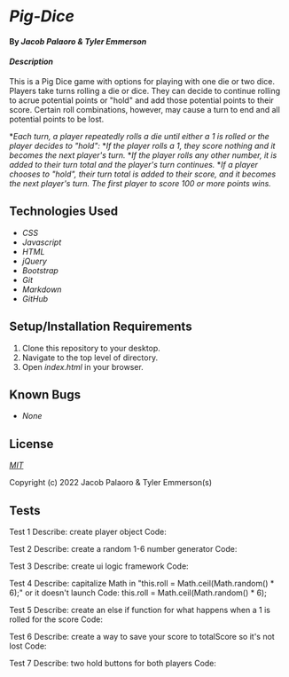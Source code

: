 
# _Pig-Dice_

#### By _**Jacob Palaoro & Tyler Emmerson**_

#### _Description_

This is a Pig Dice game with options for playing with one die or two dice. Players take turns rolling a die or dice. They can decide to continue rolling to acrue potential points or "hold" and add those potential points to their score. Certain roll combinations, however, may cause a turn to end and all potential points to be lost.

*_Each turn, a player repeatedly rolls a die until either a 1 is rolled or the player decides to "hold":_
*_If the player rolls a 1, they score nothing and it becomes the next player's turn._
*_If the player rolls any other number, it is added to their turn total and the player's turn continues._
*_If a player chooses to "hold", their turn total is added to their score, and it becomes the next player's turn. The first player to score 100 or more points wins._

## Technologies Used

* _CSS_
* _Javascript_
* _HTML_
* _jQuery_
* _Bootstrap_
* _Git_
* _Markdown_
* _GitHub_

## Setup/Installation Requirements

1. Clone this repository to your desktop.
2. Navigate to the top level of directory.
3. Open *index.html* in your browser.

## Known Bugs

* _None_

## License

_<p><a href="LICENSE.txt">MIT</a></p>_

Copyright (c) 2022 Jacob Palaoro & Tyler Emmerson(s)

## Tests

Test 1
Describe: create player object
Code: 


Test 2
Describe: create a random 1-6 number generator
Code: 


Test 3 
Describe: create ui logic framework
Code:


Test 4 
Describe: capitalize Math in "this.roll = Math.ceil(Math.random() * 6);" or it doesn't launch
Code: this.roll = Math.ceil(Math.random() * 6);


Test 5
Describe: create an else if function for what happens when a 1 is rolled for the score
Code: 


Test 6
Describe: create a way to save your score to totalScore so it's not lost
Code: 


Test 7
Describe: two hold buttons for both players
Code: